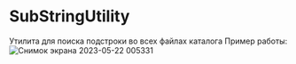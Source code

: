 # SubStringUtility
Утилита для поиска подстроки во всех файлах каталога
Пример работы:
![Снимок экрана 2023-05-22 005331](https://github.com/EvstigneevMaxim/SubStringUtility/assets/90103668/f745e97e-7153-4407-a5f6-5870a292974a)
